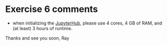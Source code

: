 # Exercise 6 comments

* when initializing the [JupyterHub](https://jupyter.euler-dev.hpc.ethz.ch/hub/login?next=%2Fhub%2F), please use 4 cores, 4 GB of RAM, and (at least) 3 hours of runtime.

Thanks and see you soon,
Ray
